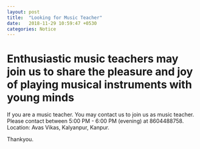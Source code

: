 ```yaml
---
layout: post
title:  "Looking for Music Teacher"
date:   2018-11-29 10:59:47 +0530
categories: Notice
---
```


# Enthusiastic music teachers may join us to share the pleasure and joy of playing musical instruments with young minds

If you are a music teacher. You may contact us to join us as music teacher.
Please contact between 5:00 PM - 6:00 PM (evening) at
$8604488758$.  
Location: Avas Vikas, Kalyanpur, Kanpur.

Thankyou.